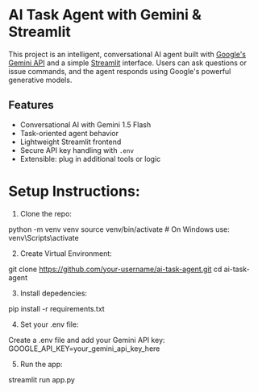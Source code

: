 # AI Task Agent with Gemini & Streamlit

This project is an intelligent, conversational AI agent built with [Google's Gemini API](https://ai.google.dev/) and a simple [Streamlit](https://streamlit.io/) interface. Users can ask questions or issue commands, and the agent responds using Google's powerful generative models.

## Features

- Conversational AI with Gemini 1.5 Flash
- Task-oriented agent behavior
- Lightweight Streamlit frontend
- Secure API key handling with `.env`
- Extensible: plug in additional tools or logic


# Setup Instructions:
1) Clone the repo:


python -m venv venv
source venv/bin/activate  # On Windows use: venv\Scripts\activate

2) Create Virtual Environment:

git clone https://github.com/your-username/ai-task-agent.git
cd ai-task-agent


3) Install depedencies:

pip install -r requirements.txt

4) Set your .env file:

Create a .env file and add your Gemini API key:
GOOGLE_API_KEY=your_gemini_api_key_here


5) Run the app:


streamlit run app.py


